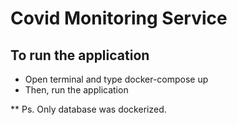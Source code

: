 # Covid Monitoring Service

## To run the application
* Open terminal and type docker-compose up
* Then, run the application

** Ps. Only database was dockerized.
